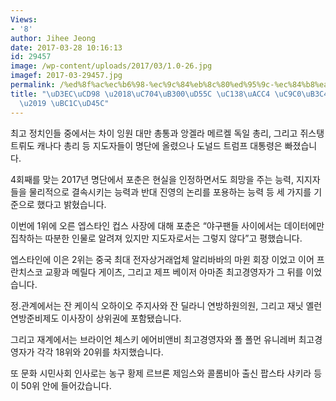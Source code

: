 ```yaml
---
Views:
- '8'
author: Jihee Jeong
date: 2017-03-28 10:16:13
id: 29457
image: /wp-content/uploads/2017/03/1.0-26.jpg
imagef: 2017-03-29457.jpg
permalink: /%ed%8f%ac%ec%b6%98-%ec%9c%84%eb%8c%80%ed%95%9c-%ec%84%b8%ea%b3%84-%ec%a7%80%eb%8f%84%ec%9e%90-50%eb%aa%85-%eb%b0%9c%ed%91%9c/
title: "\uD3EC\uCD98 \u2018\uC704\uB300\uD55C \uC138\uACC4 \uC9C0\uB3C4\uC790 50\uBA85\
  \u2019 \uBC1C\uD45C"
---
```


최고 정치인들 중에서는 차이 잉원 대만 총통과 앙겔라 메르켈 독일 총리, 그리고 쥐스탱 트뤼도 캐나다 총리 등 지도자들이 명단에 올렸으나 도널드 트럼프 대통령은 빠졌습니다.

4회째를 맞는 2017년 명단에서 포춘은 현실을 인정하면서도 희망을 주는 능력, 지지자들을 물리적으로 결속시키는 능력과 반대 진영의 논리를 포용하는 능력 등 세 가지를 기준으로 했다고 밝혔습니다.

이번에 1위에 오른 엡스타인 컵스 사장에 대해 포춘은 “야구팬들 사이에서는 데이터에만 집착하는 따분한 인물로 알려져 있지만 지도자로서는 그렇지 않다”고 평했습니다.

엡스타인에 이은 2위는 중국 최대 전자상거래업체 알리바바의 마윈 회장 이었고 이어 프란치스코 교황과 메릴다 게이츠, 그리고 제프 베이저 아마존 최고경영자가 그 뒤를 이었습니다.

정.관계에서는 잔 케이식 오하이오 주지사와 잔 딜라니 연방하원의원, 그리고 재닛 옐런 연방준비제도 이사장이 상위권에 포함됐습니다.

그리고 재계에서는 브라이언 체스키 에어비앤비 최고경영자와 폴 폴먼 유니레버 최고경영자가 각각 18위와 20위를 차지했습니다.

또 문화 시민사회 인사로는 농구 황제 르브론 제임스와 콜롬비아 출신 팝스타 샤키라 등이 50위 안에 들어갔습니다.